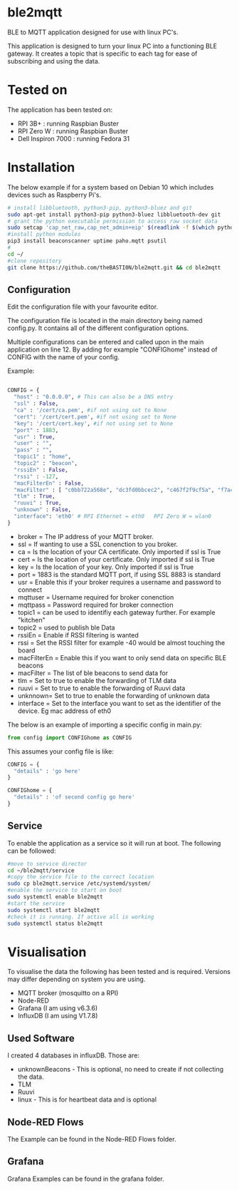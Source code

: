 # ble2mqtt
BLE to MQTT application designed for use with linux PC's.

This application is designed to turn your linux PC into a functioning BLE
gateway. It creates a topic that is specific to each tag for ease of
subscribing and using the data.

# Tested on
The application has been tested on:
* RPI 3B+ : running Raspbian Buster
* RPI Zero W : running Raspbian Buster
* Dell Inspiron 7000 : running Fedora 31

# Installation

The below example if for a system based on Debian 10 which includes devices such as Raspberry Pi's.

```bash
# install libbluetooth, python3-pip, python3-bluez and git
sudo apt-get install python3-pip python3-bluez libbluetooth-dev git
# grant the python executable permission to access raw socket data
sudo setcap 'cap_net_raw,cap_net_admin+eip' $(readlink -f $(which python3))
#install python modules
pip3 install beaconscanner uptime paho.mqtt psutil
#
cd ~/
#clone repository
git clone https://github.com/theBASTI0N/ble2mqtt.git && cd ble2mqtt
```

## Configuration
Edit the configuration file with your favourite editor.

The configuration file is located in the main directory being named config.py.
It contains all of the different configuration options.

Multiple configurations can be entered and called upon in the main application
on line 12. By adding for example "CONFIGhome"  instead of CONFIG with the name of your config.

Example:
```python

CONFIG = {
  "host" : "0.0.0.0", # This can also be a DNS entry
  "ssl" : False,
  "ca" : '/cert/ca.pem', #if not using set to None
  "cert": '/cert/cert.pem', #if not using set to None
  "key": '/cert/cert.key', #if not using set to None
  "port" : 1883,
  "usr" : True,
  "user" : "",
  "pass" : "",
  "topic1" : "home",
  "topic2" : "beacon",
  "rssiEn" : False,
  "rssi" : -127,
  "macFilterEn" : False,
  "macFilter" : [ "c0bb722a568e", "dc3fd0bbcec2", "c467f2f9cf5a", "f7ac6ea886b1"],
  "tlm" : True,
  "ruuvi" : True,
  "unknown" : False,
  "interface": 'eth0' # RPI Ethernet = eth0   RPI Zero W = wlan0
}

```
* broker = The IP address of your MQTT broker.
* ssl = If wanting to use a SSL conenction to you broker.
* ca = Is the location of your CA certificate. Only imported if ssl is True
* cert = Is the location of your certificate. Only imported if ssl is True
* key = Is the location of your key. Only imported if ssl is True
* port = 1883 is the standard MQTT port, if using SSL 8883 is standard
* usr = Enable this if your broker requires a username and password to connect
* mqttuser = Username required for broker conenction
* mqttpass = Password required for broker connection
* topic1 = can be used to identifiy each gateway further. For example "kitchen"
* topic2 = used to publish ble Data
* rssiEn = Enable if RSSI filtering is wanted
* rssi = Set the RSSI filter for example -40 would be almost touching the board
* macFilterEn = Enable this if you want to only send data on specific BLE beacons
* macFilter = The list of ble beacons to send data for
* tlm = Set to true to enable the forwarding of TLM data
* ruuvi = Set to true to enable the forwarding of Ruuvi data
* unknnown= Set to true to enable the forwarding of unknown data
* interface = Set to the interface you want to set as the identifier of the device. Eg mac address of eth0

The below is an example of importing a specific config in main.py:
```python
from config import CONFIGhome as CONFIG
```

This assumes your config file is like:

```python
CONFIG = {
  "details" : 'go here'
}

CONFIGhome = {
  "details" : 'of second config go here'
}

```

## Service

To enable the application as a service so it will run at boot. The following can be followed:

```bash
#move to service director
cd ~/ble2mqtt/service
#copy the service file to the correct location
sudo cp ble2mqtt.service /etc/systemd/system/
#enable the service to start on boot
sudo systemctl enable ble2mqtt
#start the service
sudo systemctl start ble2mqtt
#check it is running. If active all is working
sudo systemctl status ble2mqtt
```

# Visualisation

To visualise the data the following has been tested and is required. Versions may differ depending on system you are using.
* MQTT broker (mosquitto on a RPI)
* Node-RED
* Grafana (I am using v6.3.6)
* InfluxDB (I am using V1.7.8)

## Used Software

I created 4 databases in influxDB. Those are:
* unknownBeacons - This is optional, no need to create if not collecting the data.
* TLM
* Ruuvi
* linux - This is for heartbeat data and is optional

## Node-RED Flows

The Example can be found in the Node-RED Flows folder.

## Grafana

Grafana Examples can be found in the grafana folder.